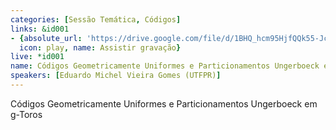 ```yaml
---
categories: [Sessão Temática, Códigos]
links: &id001
- {absolute_url: 'https://drive.google.com/file/d/1BHQ_hcm95HjfQQk55-JcfEA2WluTzzn_/view?usp=sharing',
  icon: play, name: Assistir gravação}
live: *id001
name: Códigos Geometricamente Uniformes e Particionamentos Ungerboeck em g-Toros
speakers: [Eduardo Michel Vieira Gomes (UTFPR)]
---
```


 Códigos Geometricamente Uniformes e Particionamentos Ungerboeck em g-Toros